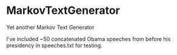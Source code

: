# MarkovTextGenerator
Yet another Markov Text Generator

I've included ~50 concatenated Obama speeches from before his presidency in speeches.txt for testing.
